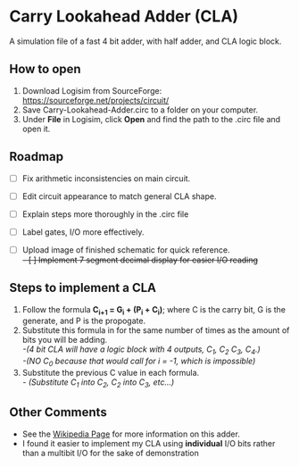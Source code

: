 # Carry Lookahead Adder (CLA)
A simulation file of a fast 4 bit adder, with half adder, and CLA logic block.

## How to open
1. Download Logisim from SourceForge: https://sourceforge.net/projects/circuit/
2. Save Carry-Lookahead-Adder.circ to a folder on your computer.
3. Under **File** in Logisim, click **Open** and find the path to the .circ file and open it.

## Roadmap
- [ ] Fix arithmetic inconsistencies on main circuit.
- [ ] Edit circuit appearance to match general CLA shape.
- [ ] Explain steps more thoroughly in the .circ file
- [ ] Label gates, I/O more effectively.
- [ ] Upload image of finished schematic for quick reference.<br/>
~~- [ ] Implement 7 segment decimal display for easier I/O reading~~


## Steps to implement a CLA
1. Follow the formula **C<sub>i+1</sub> = G<sub>i</sub> + (P<sub>i</sub> + C<sub>i</sub>)**; where C is the carry bit, G is the generate, and P is the propogate.
2. Substitute this formula in for the same number of times as the amount of bits you will be adding.<br/>
_-(4 bit CLA will have a logic block with 4 outputs, C<sub>1</sub>, C<sub>2</sub> C<sub>3</sub>, C<sub>4</sub>.)<br/>
-(NO C<sub>0</sub> because that would call for i = -1, which is impossible)_
3. Substitute the previous C value in each formula.<br/>
_- (Substitute C<sub>1</sub> into C<sub>2</sub>, C<sub>2</sub> into C<sub>3</sub>, etc...)_

## Other Comments
- See the [Wikipedia Page](https://en.wikipedia.org/wiki/Carry-lookahead_adder) for more information on this adder.
- I found it easier to implement my CLA using **individual** I/O bits rather than a multibit I/O for the 
sake of demonstration

